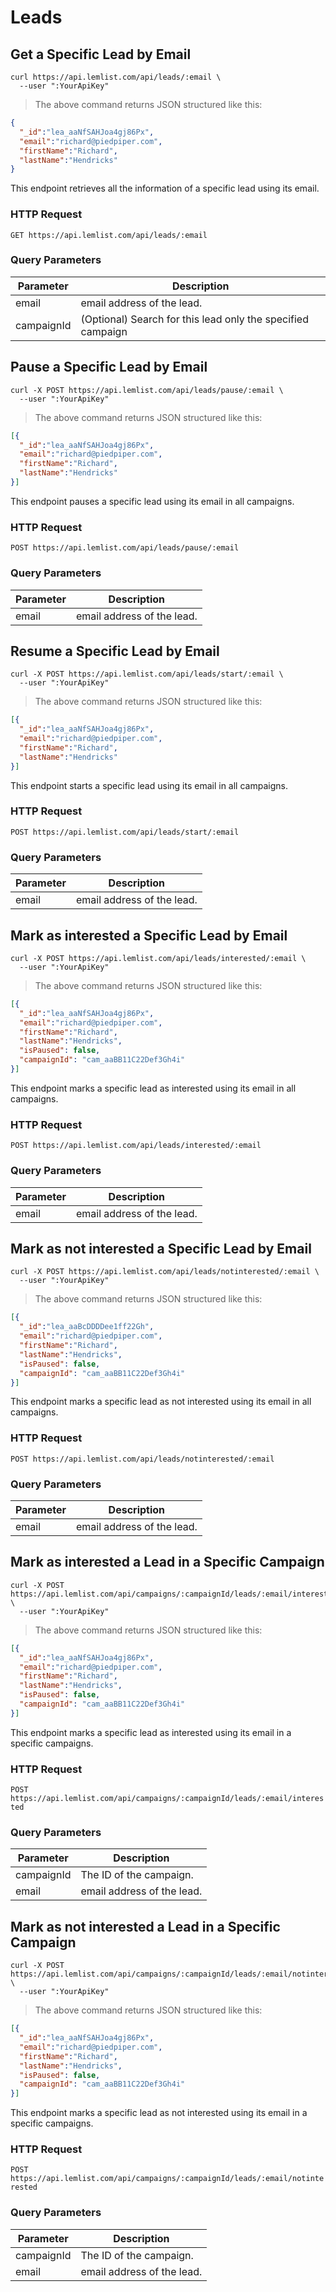 # Leads

## Get a Specific Lead by Email

```shell
curl https://api.lemlist.com/api/leads/:email \
  --user ":YourApiKey"
```

> The above command returns JSON structured like this:

```json
{
  "_id":"lea_aaNfSAHJoa4gj86Px",
  "email":"richard@piedpiper.com",
  "firstName":"Richard",
  "lastName":"Hendricks"
}
```

This endpoint retrieves all the information of a specific lead using its email.

### HTTP Request

`GET https://api.lemlist.com/api/leads/:email`

### Query Parameters

Parameter | Description
--------- | -----------
email | email address of the lead.
campaignId | (Optional) Search for this lead only the specified campaign 

## Pause a Specific Lead by Email

```shell
curl -X POST https://api.lemlist.com/api/leads/pause/:email \
  --user ":YourApiKey"
```

> The above command returns JSON structured like this:

```json
[{
  "_id":"lea_aaNfSAHJoa4gj86Px",
  "email":"richard@piedpiper.com",
  "firstName":"Richard",
  "lastName":"Hendricks"
}]
```

This endpoint pauses a specific lead using its email in all campaigns.

### HTTP Request

`POST https://api.lemlist.com/api/leads/pause/:email`

### Query Parameters

Parameter | Description
--------- | -----------
email | email address of the lead.

## Resume a Specific Lead by Email

```shell
curl -X POST https://api.lemlist.com/api/leads/start/:email \
  --user ":YourApiKey"
```

> The above command returns JSON structured like this:

```json
[{
  "_id":"lea_aaNfSAHJoa4gj86Px",
  "email":"richard@piedpiper.com",
  "firstName":"Richard",
  "lastName":"Hendricks"
}]
```

This endpoint starts a specific lead using its email in all campaigns.

### HTTP Request

`POST https://api.lemlist.com/api/leads/start/:email`

### Query Parameters

Parameter | Description
--------- | -----------
email | email address of the lead.

## Mark as interested a Specific Lead by Email

```shell
curl -X POST https://api.lemlist.com/api/leads/interested/:email \
  --user ":YourApiKey"
```

> The above command returns JSON structured like this:

```json
[{
  "_id":"lea_aaNfSAHJoa4gj86Px",
  "email":"richard@piedpiper.com",
  "firstName":"Richard",
  "lastName":"Hendricks",
  "isPaused": false,
  "campaignId": "cam_aaBB11C22Def3Gh4i"
}]
```

This endpoint marks a specific lead as interested using its email in all campaigns.

### HTTP Request

`POST https://api.lemlist.com/api/leads/interested/:email`

### Query Parameters

Parameter | Description
--------- | -----------
email | email address of the lead.

## Mark as not interested a Specific Lead by Email

```shell
curl -X POST https://api.lemlist.com/api/leads/notinterested/:email \
  --user ":YourApiKey"
```

> The above command returns JSON structured like this:

```json
[{
  "_id":"lea_aaBcDDDDee1ff22Gh",
  "email":"richard@piedpiper.com",
  "firstName":"Richard",
  "lastName":"Hendricks",
  "isPaused": false,
  "campaignId": "cam_aaBB11C22Def3Gh4i"
}]
```

This endpoint marks a specific lead as not interested using its email in all campaigns.

### HTTP Request

`POST https://api.lemlist.com/api/leads/notinterested/:email`

### Query Parameters

Parameter | Description
--------- | -----------
email | email address of the lead.

## Mark as interested a Lead in a Specific Campaign

```shell
curl -X POST https://api.lemlist.com/api/campaigns/:campaignId/leads/:email/interested \
  --user ":YourApiKey"
```

> The above command returns JSON structured like this:

```json
[{
  "_id":"lea_aaNfSAHJoa4gj86Px",
  "email":"richard@piedpiper.com",
  "firstName":"Richard",
  "lastName":"Hendricks",
  "isPaused": false,
  "campaignId": "cam_aaBB11C22Def3Gh4i"
}]
```

This endpoint marks a specific lead as interested using its email in a specific campaigns.

### HTTP Request

`POST https://api.lemlist.com/api/campaigns/:campaignId/leads/:email/interested`

### Query Parameters

Parameter | Description
--------- | -----------
campaignId | The ID of the campaign.
email | email address of the lead.

## Mark as not interested a Lead in a Specific Campaign

```shell
curl -X POST https://api.lemlist.com/api/campaigns/:campaignId/leads/:email/notinterested \
  --user ":YourApiKey"
```

> The above command returns JSON structured like this:

```json
[{
  "_id":"lea_aaNfSAHJoa4gj86Px",
  "email":"richard@piedpiper.com",
  "firstName":"Richard",
  "lastName":"Hendricks",
  "isPaused": false,
  "campaignId": "cam_aaBB11C22Def3Gh4i"
}]
```

This endpoint marks a specific lead as not interested using its email in a specific campaigns.


### HTTP Request

`POST https://api.lemlist.com/api/campaigns/:campaignId/leads/:email/notinterested`

### Query Parameters

Parameter | Description
--------- | -----------
campaignId | The ID of the campaign.
email | email address of the lead.
